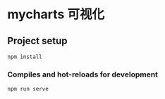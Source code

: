 # mycharts 可视化

## Project setup

```
npm install
```

### Compiles and hot-reloads for development

```
npm run serve
```
